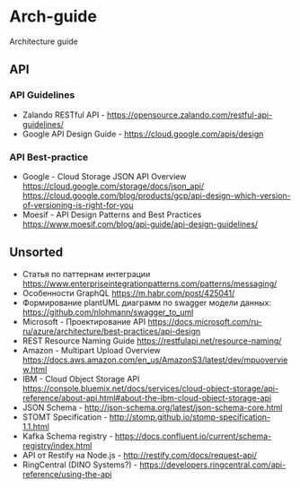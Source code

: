 # Arch-guide
Architecture guide

## API
### API Guidelines
* Zalando RESTful API - https://opensource.zalando.com/restful-api-guidelines/
* Google API Design Guide - https://cloud.google.com/apis/design

### API Best-practice
* Google - Cloud Storage JSON API Overview https://cloud.google.com/storage/docs/json_api/
        https://cloud.google.com/blog/products/gcp/api-design-which-version-of-versioning-is-right-for-you
* Moesif - API Design Patterns and Best Practices https://www.moesif.com/blog/api-guide/api-design-guidelines/

## Unsorted
* Статья по паттернам интеграции https://www.enterpriseintegrationpatterns.com/patterns/messaging/
* Особенности GraphQL https://m.habr.com/post/425041/
* Формирование plantUML диаграмм по swagger модели данных: https://github.com/nlohmann/swagger_to_uml
* Microsoft - Проектирование API https://docs.microsoft.com/ru-ru/azure/architecture/best-practices/api-design 
* REST Resource Naming Guide https://restfulapi.net/resource-naming/
* Amazon - Multipart Upload Overview https://docs.aws.amazon.com/en_us/AmazonS3/latest/dev/mpuoverview.html
* IBM - Cloud Object Storage API https://console.bluemix.net/docs/services/cloud-object-storage/api-reference/about-api.html#about-the-ibm-cloud-object-storage-api
* JSON Schema - http://json-schema.org/latest/json-schema-core.html
* STOMT Specification - http://stomp.github.io/stomp-specification-1.1.html
* Kafka Schema registry - https://docs.confluent.io/current/schema-registry/index.html
* API от Restify на Node.js - http://restify.com/docs/request-api/
* RingCentral (DINO Systems?) - https://developers.ringcentral.com/api-reference/using-the-api
